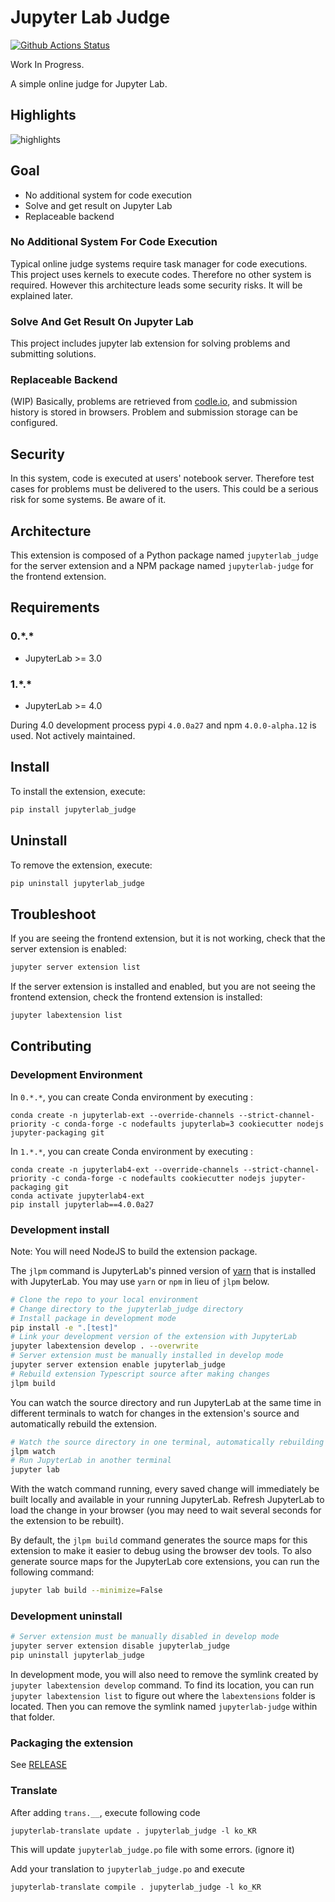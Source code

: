 # Jupyter Lab Judge

[![Github Actions Status](https://github.com/team-monolith-product/jupyterlab-judge/workflows/Build/badge.svg)](https://github.com/team-monolith-product/jupyterlab-judge/actions/workflows/build.yml)

Work In Progress.

A simple online judge for Jupyter Lab.

## Highlights

![highlights](https://user-images.githubusercontent.com/4434752/174207715-fff3ecb5-0143-41f0-a162-d4b17a517874.gif)

## Goal
- No additional system for code execution
- Solve and get result on Jupyter Lab
- Replaceable backend

### No Additional System For Code Execution

Typical online judge systems require task manager for code executions. 
This project uses kernels to execute codes. Therefore no other system is required.
However this architecture leads some security risks. It will be explained later.

### Solve And Get Result On Jupyter Lab

This project includes jupyter lab extension for solving problems and submitting solutions.

### Replaceable Backend

(WIP) Basically, problems are retrieved from [codle.io](https://codle.io/), and submission history is stored in browsers.
Problem and submission storage can be configured.

## Security

In this system, code is executed at users' notebook server.
Therefore test cases for problems must be delivered to the users.
This could be a serious risk for some systems. Be aware of it.

## Architecture

This extension is composed of a Python package named `jupyterlab_judge`
for the server extension and a NPM package named `jupyterlab-judge`
for the frontend extension.

## Requirements

### 0.\*.\*

* JupyterLab >= 3.0

### 1.\*.\*

* JupyterLab >= 4.0

During 4.0 development process pypi `4.0.0a27` and npm `4.0.0-alpha.12` is used. Not actively maintained.

## Install

To install the extension, execute:

```bash
pip install jupyterlab_judge
```

## Uninstall

To remove the extension, execute:

```bash
pip uninstall jupyterlab_judge
```

## Troubleshoot

If you are seeing the frontend extension, but it is not working, check
that the server extension is enabled:

```bash
jupyter server extension list
```

If the server extension is installed and enabled, but you are not seeing
the frontend extension, check the frontend extension is installed:

```bash
jupyter labextension list
```

## Contributing

### Development Environment

In `0.*.*`, you can create Conda environment by executing :
```
conda create -n jupyterlab-ext --override-channels --strict-channel-priority -c conda-forge -c nodefaults jupyterlab=3 cookiecutter nodejs jupyter-packaging git
```

In `1.*.*`, you can create Conda environment by executing :
```
conda create -n jupyterlab4-ext --override-channels --strict-channel-priority -c conda-forge -c nodefaults cookiecutter nodejs jupyter-packaging git
conda activate jupyterlab4-ext
pip install jupyterlab==4.0.0a27
```

### Development install

Note: You will need NodeJS to build the extension package.

The `jlpm` command is JupyterLab's pinned version of
[yarn](https://yarnpkg.com/) that is installed with JupyterLab. You may use
`yarn` or `npm` in lieu of `jlpm` below.

```bash
# Clone the repo to your local environment
# Change directory to the jupyterlab_judge directory
# Install package in development mode
pip install -e ".[test]"
# Link your development version of the extension with JupyterLab
jupyter labextension develop . --overwrite
# Server extension must be manually installed in develop mode
jupyter server extension enable jupyterlab_judge
# Rebuild extension Typescript source after making changes
jlpm build
```

You can watch the source directory and run JupyterLab at the same time in different terminals to watch for changes in the extension's source and automatically rebuild the extension.

```bash
# Watch the source directory in one terminal, automatically rebuilding when needed
jlpm watch
# Run JupyterLab in another terminal
jupyter lab
```

With the watch command running, every saved change will immediately be built locally and available in your running JupyterLab. Refresh JupyterLab to load the change in your browser (you may need to wait several seconds for the extension to be rebuilt).

By default, the `jlpm build` command generates the source maps for this extension to make it easier to debug using the browser dev tools. To also generate source maps for the JupyterLab core extensions, you can run the following command:

```bash
jupyter lab build --minimize=False
```

### Development uninstall

```bash
# Server extension must be manually disabled in develop mode
jupyter server extension disable jupyterlab_judge
pip uninstall jupyterlab_judge
```

In development mode, you will also need to remove the symlink created by `jupyter labextension develop`
command. To find its location, you can run `jupyter labextension list` to figure out where the `labextensions`
folder is located. Then you can remove the symlink named `jupyterlab-judge` within that folder.

### Packaging the extension

See [RELEASE](RELEASE.md)

### Translate

After adding `trans.__`, execute following code
```
jupyterlab-translate update . jupyterlab_judge -l ko_KR
```

This will update `jupyterlab_judge.po` file with some errors. (ignore it)

Add your translation to `jupyterlab_judge.po` and execute
```
jupyterlab-translate compile . jupyterlab_judge -l ko_KR
```